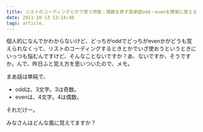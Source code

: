 ```yaml
---
title: リストのコーディングとかで使う奇数・偶数を表す英単語odd・evenを簡単に覚える方法
date: 2011-10-13 13:14:48
tags: article, 
---
```

個人的になんでかわからないけど、どっちがoddでどっちがevenかがどうも覚えられなくって、リストのコーディングするときとかでいざ使おうというときにいっつも悩むんですけど、そんなことないですか？あ、ないですか、そうですか。んで、昨日ふと覚え方を思いついたので、メモ。

<!--more-->

まあ話は単純で、

<ul>
<li>oddは、3文字。3は奇数。</li>
<li>evenは、4文字。4は偶数。</li>
</ul>

それだけー。

みなさんはどんな風に覚えてますか？